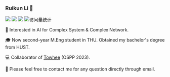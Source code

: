 ### Ruikun Li 👋

<a href="http://fi.ee.tsinghua.edu.cn/"><img src="https://img.shields.io/badge/Lab-FIB Lab-blue" /></a>
<a href="https://github.com/lrk612"><img src="https://img.shields.io/badge/Mail-lirk612@gmail.com-green" /></a>
<a href="https://scholar.google.com.hk/citations?user=KR8SqY0AAAAJ&hl=zh-CN&oi=ao"><img src="https://img.shields.io/badge/Google-Scholar-yellow" /></a>
<img src="https://komarev.com/ghpvc/?username=lrk612&label=Views&color=0e75b6&style=flat" alt="访问量统计" />

:rocket: Interested in AI for Complex System & Complex Network.

:mortar_board: Now second-year M.Eng student in THU. Obtained my bachelor's degree from HUST.

💻 Collaborator of [Towhee](https://github.com/towhee-io/towhee) (OSPP 2023).

💬 Please feel free to contact me for any question directly through email.

<!--
**lrk612/lrk612** is a ✨ _special_ ✨ repository because its `README.md` (this file) appears on your GitHub profile.

Here are some ideas to get you started:

- 🔭 I’m currently working on ...
- 🌱 I’m currently learning ...
- 👯 I’m looking to collaborate on ...
- 🤔 I’m looking for help with ...
- 💬 Ask me about ...
- 📫 How to reach me: ...
- 😄 Pronouns: ...
- ⚡ Fun fact: ...
-->
